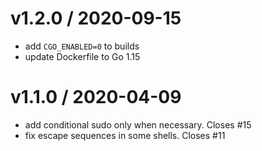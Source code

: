
v1.2.0 / 2020-09-15
===================

  * add `CGO_ENABLED=0` to builds
  * update Dockerfile to Go 1.15

v1.1.0 / 2020-04-09
===================

  * add conditional sudo only when necessary. Closes #15
  * fix escape sequences in some shells. Closes #11
